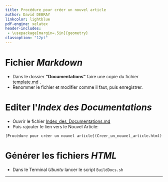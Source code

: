 ```yaml
---
title: Procédure pour créer un nouvel article
author: David DEBRAY
linkcolor: lightblue
pdf-engine: xelatex
header-includes:
 - \usepackage[margin=.5in]{geometry}
classoption: "12pt"
---
```

<link rel="icon" href="favicon.png" type="image/png" />

# Fichier *Markdown*

- Dans le dossier **"Documentations"** faire une copie du fichier [template.md](C:\Users\david\MyDocuments\Documentations\KnowledgeBase\template.html) .
- Renommer le fichier et modifier comme il faut, puis enregistrer.


# Editer l'*Index des Documentations*

- Ouvrir le fichier [Index_des_Documentations.md](C:\Users\david\MyDocuments\Documentations\Index_des_Documentations.md)
- Puis rajouter le lien vers le Nouvel Article:

``[Procédure pour créer un nouvel article](Creer_un_nouvel_article.html)``

# Générer les fichiers *HTML*

- Dans le Terminal *Ubuntu* lancer le script ``BuildDocs.sh``

---
